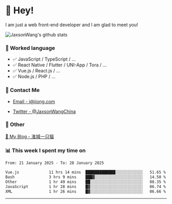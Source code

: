 # 👋 Hey!

I am just a web front-end developer and I am glad to meet you!

![JaxsonWang's github stats](https://github-readme-stats.vercel.app/api?username=JaxsonWang&&show_icons=true&&title_color=1abc9c&&icon_color=1abc9c)


### 📝 Worked language

- ✅ JavaScript / TypeScript / ...
- ✅ React Native / Flutter / UNI-App / Tora / ...
- ✅ Vue.js / React.js / ...
- ✅ Node.js / PHP / ...

### 📮 Contact Me

- [Email - i@iiong.com](mailto:i@iiong.com)

- [Twitter - @JaxsonWangChina](https://twitter.com/JaxsonWangChina)

### 🤪 Other

[📌 My Blog - 淮城一只猫](https://iiong.com)

### 📊 This week I spent my time on

<!--START_SECTION:waka-->

```txt
From: 21 January 2025 - To: 28 January 2025

Vue.js             11 hrs 14 mins  █████████████░░░░░░░░░░░░   51.65 %
Bash               3 hrs 9 mins    ███▓░░░░░░░░░░░░░░░░░░░░░   14.50 %
Other              1 hr 49 mins    ██░░░░░░░░░░░░░░░░░░░░░░░   08.35 %
JavaScript         1 hr 28 mins    █▓░░░░░░░░░░░░░░░░░░░░░░░   06.74 %
XML                1 hr 26 mins    █▓░░░░░░░░░░░░░░░░░░░░░░░   06.66 %
```

<!--END_SECTION:waka-->

---
